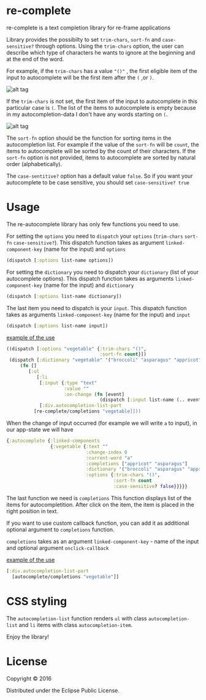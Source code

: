 # re-complete
re-complete is a text completion library for re-frame applications

Library provides the possibilty to set `trim-chars`, `sort-fn` and `case-sensitive?` through options. Using the `trim-chars` option,
the user can describe which type of characters he wants to ignore at the beginning and at the end of the word.

For example, if the `trim-chars` has a value `"()"` , the first eligible item of the input to autocomplete
will be the first item after the `(` ,or `)`.

![alt tag](http://s21.postimg.org/hc3lopv6v/Screen_Shot_2016_03_14_at_15_13_14.png)

If the `trim-chars` is not set, the first item of the input to autocomplete in this particular case is `(`.
The list of the items to autocomplete is empty because in my autocompletion-data I don't have any words starting on `(`.

![alt tag](http://s14.postimg.org/90jw4k7a9/Screen_Shot_2016_03_14_at_15_13_27.png)

The `sort-fn` option should be the function for sorting items in the autocompletion list.
For example if the value of the `sort-fn` will be `count`, the items to autocomplete will be sorted by the count of their characters.
If the `sort-fn` option is not provided, items to autocomplete are sorted by natural order (alphabetically).

The `case-sentitive?` option has a default value `false`. So if you want your autocomplete to be case
sensitive, you should set `case-sensitive? true`

# Usage

The re-autocomplete library has only few functions you need to use.

For setting the `options` you need to `dispatch` your `options` (`trim-chars` `sort-fn` `case-sensitive?`). 
This dispatch function takes as argument `linked-component-key` (name for the input) and `options`

```Clojure
(dispatch [:options list-name options])
```

For setting the `dictionary` you need to dispatch your `dictionary` (list of your autocomplete options).
This dispatch function takes as arguments `linked-component-key` (name for the input) and `dictionary`

```Clojure
(dispatch [:options list-name dictionary])
```

The last item you need to dispatch is your `input`.
This dispatch function takes as arguments `linked-component-key` (name for the input) and `input`

```Clojure
(dispatch [:options list-name input])
```
[example of the use](https://github.com/ScalaConsultants/re-complete/blob/master/demo/re_complete/example.cljs#L62)

```clojure
((dispatch [:options "vegetable" {:trim-chars "()",
                                  :sort-fn count}])
 (dispatch [:dictionary "vegetable" '("broccoli" "asparagus" "appricot" "cale")])
     (fn []
        [:ul
           [:li
            [:input {:type "text"
                     :value ""
                     :on-change (fn [event]
                                  (dispatch [:input list-name (.. event -target -value)]))}]]]
            [:div.autocompletion-list-part
          [re-complete/completions "vegetable]]))
```

When the change of input occurred (for example we will write `a` to input), in our app-state we will have

```clojure
{:autocomplete {:linked-components                                                                                                                                                                          
                {:vegetable {:text ""
                             :change-index 0
                             :current-word "a"
                             :completions ["appricot" "asparagus"]
                             :dictionary '("broccoli" "asparagus" "appricot" "cale")
                             :options {:trim-chars "()",
                                       :sort-fn count
                                       :case-sensitive? false}}}}}
```

The last function we need is `completions`
This function displays list of the items for autocompletition. After click on the item, the item is placed in the right position in text. 

If you want to use custom callback function, you can add it as additional optional argument to `completions` function.

`completions` takes as an argument `linked-component-key` - name of the input and optional argument `onclick-callback`


[example of the use](https://github.com/ScalaConsultants/re-complete/blob/master/demo/re_complete/example.cljs#L91)

```clojure
[:div.autocompletion-list-part
  [autocomplete/completions "vegetable"]]
```

# CSS styling

The `autocompletion-list` function renders `ul` with class `autocompletion-list` and `li` items with class `autocompletion-item`.

Enjoy the library!

# License

Copyright © 2016

Distributed under the Eclipse Public License.

